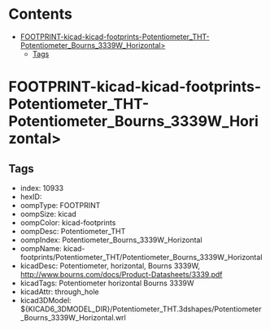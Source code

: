 



Contents
========

* [FOOTPRINT-kicad-kicad-footprints-Potentiometer_THT-Potentiometer_Bourns_3339W_Horizontal>](#footprint-kicad-kicad-footprints-potentiometer_tht-potentiometer_bourns_3339w_horizontal)
	* [Tags](#tags)

# FOOTPRINT-kicad-kicad-footprints-Potentiometer_THT-Potentiometer_Bourns_3339W_Horizontal>

## Tags

- index: 10933
- hexID: 
- oompType: FOOTPRINT
- oompSize: kicad
- oompColor: kicad-footprints
- oompDesc: Potentiometer_THT
- oompIndex: Potentiometer_Bourns_3339W_Horizontal
- oompName: kicad-footprints/Potentiometer_THT/Potentiometer_Bourns_3339W_Horizontal
- kicadDesc: Potentiometer, horizontal, Bourns 3339W, http://www.bourns.com/docs/Product-Datasheets/3339.pdf
- kicadTags: Potentiometer horizontal Bourns 3339W
- kicadAttr: through_hole
- kicad3DModel: ${KICAD6_3DMODEL_DIR}/Potentiometer_THT.3dshapes/Potentiometer_Bourns_3339W_Horizontal.wrl
